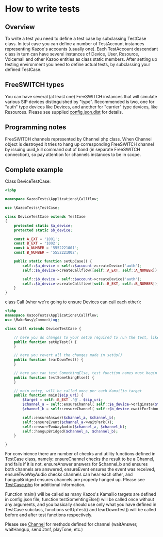 # How to write tests

## Overview

To write a test you need to define a test case by subclassing TestCase class. In test case you can define a number of
TestAccount instances representing Kazoo's accounts (usually one).
Each TestAccount descendant class in turn can have several instances of Device, User, Resource, Voicemail and other Kazoo entities as class
static members. After setting up testing environment you need to define actual tests, by subclassing your defined TestCase.

## FreeSWITCH types

You can have several (at least one) FreeSWITCH instances that will simulate various SIP devices distinguished by "type".
Recommended is two, one for "auth" type devices like Devices, and another for "carrier" type devices, like Resources.
Please see supplied [config.json.dist](../etc/config.json.dist) for details.

## Programming notes

FreeSWITCH channels represented by Channel php class. When Channel object is destroyed it tries to hang up corresponding
FreeSWITCH channel by issuing uuid_kill command out of band (in separate FreeSWITCH connection), so pay attention for
channels instances to be in scope.

## Complete example

Class DeviceTestCase:

```PHP
<?php

namespace KazooTests\Applications\Callflow;

use \KazooTests\TestCase;

class DeviceTestCase extends TestCase
{
    protected static $a_device;
    protected static $b_device;

    const A_EXT = '1001';
    const B_EXT = '1002';
    const A_NUMBER = '5552221001';
    const B_NUMBER = '5552221002';

    public static function setUpCase() {
        self::$a_device = self::$account->createDevice("auth");
        self::$a_device->createCallflow([self::A_EXT, self::A_NUMBER]);

        self::$b_device = self::$account->createDevice("auth");
        self::$b_device->createCallflow([self::B_EXT, self::B_NUMBER]);
    }
}
```

class Call (wher we're going to ensure Devices can call each other):

```PHP
<?php
namespace KazooTests\Applications\Callflow;
use \MakeBusy\Common\Log;

class Call extends DeviceTestCase {

    // here you do changes to your setup required to run the test, like updating Kazoo's Device properties
    public function setUpTest() {
    }

    // here you revert all the changes made in setUp()
    public function tearDownTest() {
    }

    // here you can test SomethingElse, test function names must begin with test prefix
    public function testSomethingElse() {
    }

    // main entry, will be called once per each Kamailio target
    public function main($sip_uri) {
        $target = self::B_EXT .'@'. $sip_uri;
        $channel_a = self::ensureChannel( self::$a_device->originate($target) );
        $channel_b = self::ensureChannel( self::$b_device->waitForInbound() );

        self::ensureAnswer($channel_a, $channel_b);
        self::ensureEvent($channel_a->waitPark());
        self::ensureTwoWayAudio($channel_a, $channel_b);
        self::hangupBridged($channel_a, $channel_b);
    }

}
```

For convinience there are number of checks and utility functions defined in TestCase class, namely: ensureChannel
checks the result to be a Channel, and fails if it is not, ensureAnswer answers for $channel_b and ensures both channels
are answered, ensureEvent ensures the event was received, ensureTwoWayAudio checks channels can hear each other,
and hangupBridged ensures channels are properly hanged up. Please see [TestCase.php](../tests/KazooTests/TestCase.php)
for additional information.

Function main() will be called as many Kazoo's Kamailio targets are defined in config.json file, function testSomehtingElse()
will be called once without any arguments, and you basically should use only what you have defined in TestCase subclass,
functions setUpTest() and tearDownTest() will be called before and after test functions respectively.

Please see [Channel](../src/MakeBusy/FreeSWITCH/Channels/Channel.php) for methods defined for channel
(waitAnswer, waitHangup, sendDtmf, playTone, etc.)
